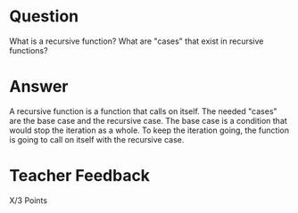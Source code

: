# Question

What is a recursive function? What are "cases" that exist in recursive functions?

# Answer

A recursive function is a function that calls on itself. The needed "cases" are the base case and the recursive case. The base case is a condition that would stop the iteration as a whole. To keep the iteration going, the function is going to call on itself with the recursive case. 

# Teacher Feedback

X/3 Points